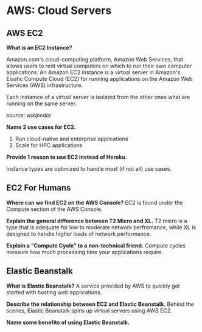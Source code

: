 # AWS: Cloud Servers

## AWS EC2

**What is an EC2 Instance?**

Amazon.com's cloud-computing platform, Amazon Web Services, that allows users to rent virtual computers on which to run their own computer applications. An Amazon EC2 instance is a virtual server in Amazon's Elastic Compute Cloud (EC2) for running applications on the Amazon Web Services (AWS) infrastructure.

Each instamce of a virtual server is isolated from the other ones what are running on the same server.

*source: wikipedia*

**Name 2 use cases for EC2.**

1. Run cloud-native and enterprise applications
2. Scale for HPC applications

**Provide 1 reason to use EC2 instead of Heroku.**

Instance types are optimized to handle most (if not all) use cases. 

## EC2 For Humans

**Where can we find EC2 on the AWS Console?**
EC2 is found under the Compute section of the AWS Console.

**Explain the general difference between T2 Micro and XL.**
T2 micro is a type that is adequate for low to moderate network perfromance, while XL is designed to handle higher loads of network performance.

**Explain a “Compute Cycle” to a non-technical friend.**
Compute cycles measure how much processing time your applications require.

## Elastic Beanstalk

**What is Elastic Beanstalk?**
A service provided by AWS to quickly get started with hosting web applications.

**Describe the relationship between EC2 and Elastic Beanstalk.**
Behind the scenes, Elastic Beanstalk spins up virtual servers using AWS EC2.

**Name some benefits of using Elastic Beanstalk.**